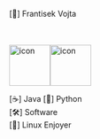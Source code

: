 [👋] Frantisek Vojta

<br><br>
<img src="https://techstack-generator.vercel.app/java-icon.svg" alt="icon" style="width: 74px; height: 74px;" /><img src="https://techstack-generator.vercel.app/python-icon.svg" alt="icon" style="width: 74px; height: 74px;" />

[☕] Java
[🐍] Python        
[🛠️] Software           
[🐧] Linux Enjoyer
